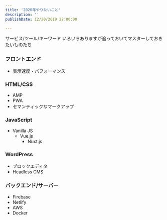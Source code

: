 ```yaml
---
title: '2020年やりたいこと'
description: ''
publishDate: 12/20/2019 22:00:00

---
```

<p>サービス/ツール/キーワード いろいろありますが追っておいてマスターしておきたいものたち</p>

<h3>フロントエンド</h3>

<ul>
<li>表示速度・パフォーマンス</li>
</ul>


<h3>HTML/CSS</h3>

<ul>
<li>AMP</li>
<li>PWA</li>
<li>セマンティックなマークアップ</li>
</ul>


<h3>JavaScript</h3>

<ul>
<li>Vanilla JS

<ul>
<li>Vue.js

<ul>
<li>Nuxt.js</li>
</ul>
</li>
</ul>
</li>
</ul>


<h3>WordPress</h3>

<ul>
<li>ブロックエディタ</li>
<li>Headless CMS</li>
</ul>


<h3>バックエンド/サーバー</h3>

<ul>
<li>Firebase</li>
<li>Netlify</li>
<li>AWS</li>
<li>Docker</li>
</ul>


